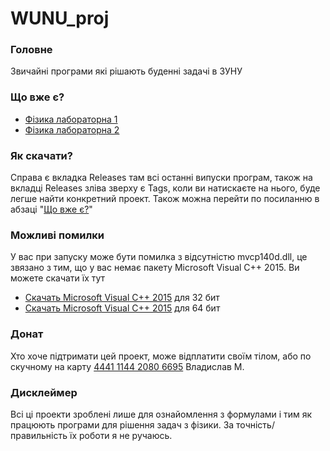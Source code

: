 # WUNU_proj
### Головне
Звичайні програми які рішають буденні задачі в ЗУНУ
### Що вже є?<a name="thinks"></a>
- [Фізика лабораторна 1](https://github.com/PrincTwilig/wunu_proj/releases/tag/Phys_lab1)
- [Фізика лабораторна 2](https://github.com/PrincTwilig/wunu_proj/releases/tag/Phys_lab2)
### Як скачати?
Справа є вкладка Releases там всі останні випуски програм, також на вкладці Releases зліва зверху є Tags, коли ви натискаєте на нього, буде легше найти конкретний проект. Також можна перейти по посиланню в абзаці "[Що вже є?](#thinks)"
### Можливі помилки
У вас при запуску може бути помилка з відсутністю mvcp140d.dll, це звязано з тим, що у вас немає пакету Microsoft Visual C++ 2015. Ви можете скачати їх тут
- [Скачать Microsoft Visual C++ 2015](https://download.microsoft.com/download/6/A/A/6AA4EDFF-645B-48C5-81CC-ED5963AEAD48/vc_redist.x86.exe) для 32 бит
- [Скачать Microsoft Visual C++ 2015](https://download.microsoft.com/download/6/A/A/6AA4EDFF-645B-48C5-81CC-ED5963AEAD48/vc_redist.x64.exe) для 64 бит
### Донат
Хто хоче підтримати цей проект, може відплатити своїм тілом, або по скучному на карту [4441 1144 2080 6695](https://send.monobank.ua/42VwSWkXn9) Владислав М.
### Дисклеймер
Всі ці проекти зроблені лише для ознайомлення з формулами і тим як працюють програми для рішення задач з фізики. За точність/правильність їх роботи я не ручаюсь.
